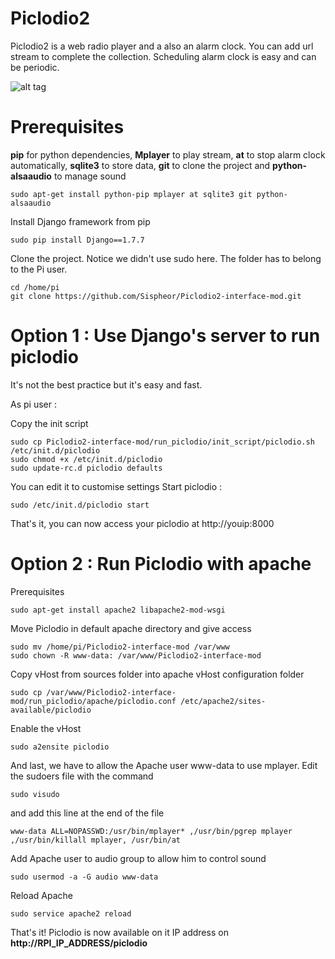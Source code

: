 Piclodio2
=========

Piclodio2 is a web radio player and a also an alarm clock. You can add url stream to complete the collection. Scheduling alarm clock is easy and can be periodic.

![alt tag](https://raw.github.com/Sispheor/Piclodio2/master/img/piclodio_home.png)

Prerequisites
==========

**pip** for python dependencies, **Mplayer** to play stream, **at** to stop alarm clock automatically, **sqlite3** to store data, **git** to clone the project and **python-alsaaudio** to manage sound

```
sudo apt-get install python-pip mplayer at sqlite3 git python-alsaaudio
```

Install Django framework from pip

```
sudo pip install Django==1.7.7
```

Clone the project. Notice we didn't use sudo here. The folder has to belong to the Pi user.
```
cd /home/pi
git clone https://github.com/Sispheor/Piclodio2-interface-mod.git
```

Option 1 : Use Django's server to run piclodio
==========

It's not the best practice but it's easy and fast.

As pi user :

Copy the init script
```
sudo cp Piclodio2-interface-mod/run_piclodio/init_script/piclodio.sh /etc/init.d/piclodio
sudo chmod +x /etc/init.d/piclodio
sudo update-rc.d piclodio defaults
```
You can edit it to customise settings
Start piclodio :
```
sudo /etc/init.d/piclodio start
```
That's it, you can now access your piclodio at http://youip:8000


Option 2 : Run Piclodio with apache
==========

Prerequisites
```
sudo apt-get install apache2 libapache2-mod-wsgi
```
Move Piclodio in default apache directory and give access
```
sudo mv /home/pi/Piclodio2-interface-mod /var/www
sudo chown -R www-data: /var/www/Piclodio2-interface-mod
```
Copy vHost from sources folder into apache vHost configuration folder
```
sudo cp /var/www/Piclodio2-interface-mod/run_piclodio/apache/piclodio.conf /etc/apache2/sites-available/piclodio
```
Enable the vHost
```
sudo a2ensite piclodio
```
And last, we have to allow the Apache user www-data to use mplayer. Edit the sudoers file with the command
```
sudo visudo
```
and add this line at the end of the file
```
www-data ALL=NOPASSWD:/usr/bin/mplayer* ,/usr/bin/pgrep mplayer ,/usr/bin/killall mplayer, /usr/bin/at
```
Add Apache user to audio group to allow him to control sound
```
sudo usermod -a -G audio www-data
```
Reload Apache
```
sudo service apache2 reload
```

That's it! Piclodio is now available on it IP address on **http://RPI_IP_ADDRESS/piclodio**
